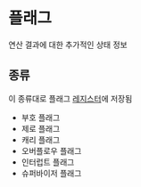 # 플래그
연산 결과에 대한 추가적인 상태 정보

## 종류
이 종류대로 플래그 [레지스터](Register)에 저장됨

- 부호 플래그
- 제로 플래그
- 캐리 플래그
- 오버플로우 플래그 
- 인터럽트 플래그
- 슈퍼바이저 플래그